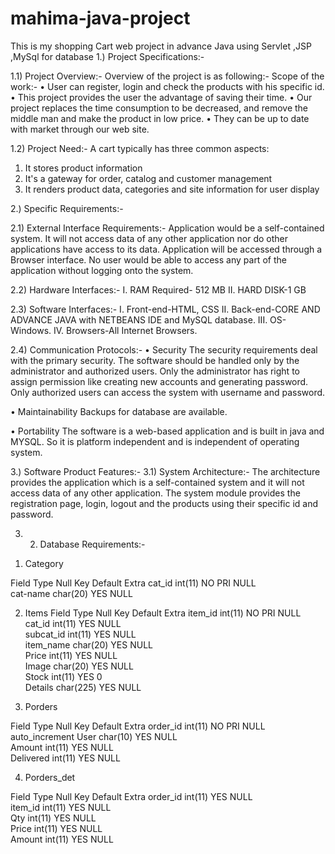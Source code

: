 # mahima-java-project
This is  my shopping Cart web project in advance Java using Servlet ,JSP ,MySql for database
1.)	 Project Specifications:-

1.1)	Project Overview:-
Overview of the project is as following:-
Scope of the work:-
•	User can register, login and check the products with his specific id. 
•	This project provides the user the advantage of saving their time.
•	Our project replaces the time consumption to be decreased, and remove the middle man and make the product in low price.
•	They can be up to date with market through our web site.

1.2)	Project Need:-
       A cart typically has three common aspects:
1.	It stores product information
2.	It's a gateway for order, catalog and customer management
3.	It renders product data, categories and site information for user display

2.)	Specific Requirements:-

2.1) External Interface Requirements:-
Application would be a self-contained system. It will not access data of any other application nor do other applications have access to its data. Application will be accessed through a Browser interface. No user would be able to access any part of the application without logging onto the system.

2.2) Hardware Interfaces:-
I.	RAM Required- 512 MB
II.	HARD DISK-1 GB

2.3) Software Interfaces:-
I.	Front-end-HTML, CSS
II.	Back-end-CORE AND ADVANCE JAVA with NETBEANS IDE and MySQL database.
III.	OS-Windows.
IV.	Browsers-All Internet Browsers.

2.4) Communication Protocols:-
•	Security 
The security requirements deal with the primary security. The software should be handled only by the administrator and authorized users. Only the administrator has right to assign permission like creating new accounts and generating password. Only authorized users can access the system with username and password.
 
•	Maintainability
Backups for database are available.

•	Portability
The software is a web-based application and is built in java and MYSQL. So it is platform independent and is independent of operating system.

3.) Software Product Features:-
3.1) System Architecture:-
The architecture provides the application which is a self-contained system and it will not access data of any other application. The system module provides the registration page, login, logout and the products using their specific id and password.

3. 2) Database Requirements:-

1)	Category 

Field	Type	Null	Key	Default	Extra
cat_id	int(11)	NO	PRI	NULL	
cat-name	char(20)	YES		NULL	

2) Items
Field	Type	Null	Key	Default	Extra
item_id	int(11)	NO	PRI	NULL	
cat_id	int(11)	YES		NULL	
subcat_id	int(11)	YES		NULL	
item_name	char(20)	YES		NULL	
Price	int(11)	YES		NULL	
Image	char(20)	YES		NULL	
Stock	int(11)	YES		0	
Details	char(225)	YES		NULL	

3) Porders

Field	Type	Null	Key	Default	Extra
order_id	int(11)	NO	PRI	NULL	auto_increment
User	char(10)	YES		NULL	
Amount	int(11)	YES		NULL	
Delivered	int(11)	YES		NULL	

4) Porders_det

Field	Type	Null	Key	Default	Extra
order_id	int(11)	YES		NULL	
item_id	int(11)	YES		NULL	
Qty	int(11)	YES		NULL	
Price	int(11)	YES		NULL	
Amount	int(11)	YES		NULL	


